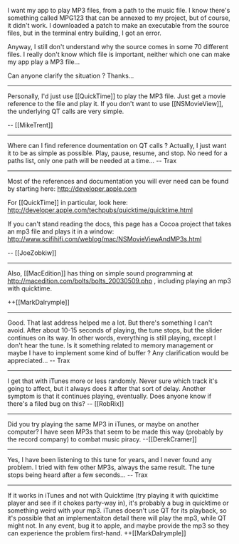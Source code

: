 I want my app to play MP3 files, from a path to the music file. I know there's something called MPG123 that can be annexed to my project, but of course, it didn't work. I downloaded a patch to make an executable from the source files, but in the terminal entry building, I got an error.

Anyway, I still don't understand why the source comes in some 70 different files. I really don't know which file is important, neither which one can make my app play a MP3 file...

Can anyone clarify the situation ? Thanks...

----

Personally, I'd just use [[QuickTime]] to play the MP3 file. Just get a movie reference to the file and play it. If you don't want to use [[NSMovieView]], the underlying QT calls are very simple.

-- [[MikeTrent]]

----

Where can I find reference doumentation on QT calls ?
Actually, I just want it to be as simple as possible.
Play, pause, resume, and stop.
No need for a paths list, only one path will be needed at a time... -- Trax

----

Most of the references and documentation you will ever need can be found by starting here: http://developer.apple.com

For [[QuickTime]] in particular, look here: http://developer.apple.com/techpubs/quicktime/quicktime.html

If you can't stand reading the docs, this page has a Cocoa project that takes an mp3 file and plays it in a window: http://www.scifihifi.com/weblog/mac/NSMovieViewAndMP3s.html

-- [[JoeZobkiw]]

----
Also, [[MacEdition]] has thing on simple sound programming at http://macedition.com/bolts/bolts_20030509.php , including playing an mp3 with quicktime.

++[[MarkDalrymple]]

----

Good. That last address helped me a lot. But there's something I can't avoid. After about 10-15 seconds of playing, the tune stops, but the slider continues on its way. In other words, everything is still playing, except I don't hear the tune. Is it something related to memory management or maybe I have to implement some kind of buffer ? Any clarification would be appreciated... -- Trax

----

I get that with iTunes more or less randomly. Never sure which track it's going to affect, but it always does it after that sort of delay. Another symptom is that it continues playing, eventually. Does anyone know if there's a filed bug on this? -- [[RobRix]]

----

Did you try playing the same MP3 in iTunes, or maybe on another computer?  I have seen MP3s that seem to be made this way (probably by the record company) to combat music piracy. 
--[[DerekCramer]]

----

Yes, I have been listening to this tune for years, and I never found any problem. I tried with few other MP3s, always the same result. The tune stops being heard after a few seconds... -- Trax

----

If it works in iTunes and not with Quicktime (try playing it with quicktime player and see if it chokes party-way in), it's probably a bug in quicktime or something weird with your mp3.  iTunes doesn't use QT for its playback, so it's possible that an implementaiton detail there will play the mp3, while QT might not.  In any event, bug it to apple, and maybe provide the mp3 so they can experience the problem first-hand.  ++[[MarkDalrymple]]
